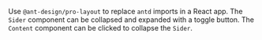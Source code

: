 Use `@ant-design/pro-layout` to replace `antd` imports in a React app. The `Sider` component can be collapsed and expanded with a toggle button. The `Content` component can be clicked to collapse the `Sider`.
